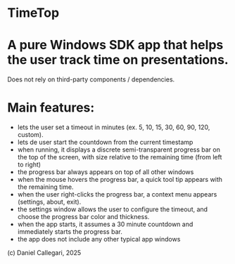 # TimeTop

# A pure Windows SDK app that helps the user track time on presentations.
Does not rely on third-party components / dependencies.

# Main features:
- lets the user set a timeout in minutes (ex. 5, 10, 15, 30, 60, 90, 120, custom).
- lets de user start the countdown from the current timestamp
- when running, it displays a discrete semi-transparent progress bar on the top of the screen, with size relative to the remaining time (from left to right)
- the progress bar always appears on top of all other windows
- when the mouse hovers the progress bar, a quick tool tip appears with the remaining time.
- when the user right-clicks the progress bar, a context menu appears (settings, about, exit).
- the settings window allows the user to configure the timeout, and choose the progress bar color and thickness.
- when the app starts, it assumes a 30 minute countdown and immediately starts the progress bar.
- the app does not include any other typical app windows

(c) Daniel Callegari, 2025
